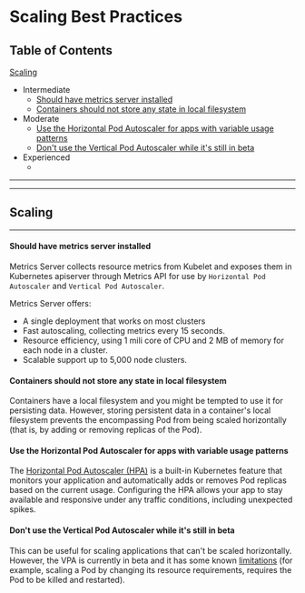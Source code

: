 # Scaling Best Practices

## Table of Contents

[Scaling](#scaling)
- Intermediate
    + [Should have metrics server installed](#should-have-metrics-server-installed)
    + [Containers should not store any state in local filesystem](#containers-should-not-store-any-state-in-local-filesystem)
- Moderate
    + [Use the Horizontal Pod Autoscaler for apps with variable usage patterns](#use-the-horizontal-pod-autoscaler-for-apps-with-variable-usage-patterns)
    + [Don't use the Vertical Pod Autoscaler while it's still in beta](#dont-use-the-vertical-pod-autoscaler-while-its-still-in-beta)
- Experienced
    + [](#)
---
---

## Scaling
---

#### Should have metrics server installed

Metrics Server collects resource metrics from Kubelet and exposes them in Kubernetes apiserver through Metrics API for use by `Horizontal Pod Autoscaler` and `Vertical Pod Autoscaler`.

Metrics Server offers:
- A single deployment that works on most clusters
- Fast autoscaling, collecting metrics every 15 seconds.
- Resource efficiency, using 1 mili core of CPU and 2 MB of memory for each node in a cluster.
- Scalable support up to 5,000 node clusters.

#### Containers should not store any state in local filesystem

Containers have a local filesystem and you might be tempted to use it for persisting data. However, storing persistent data in a container's local filesystem prevents the encompassing Pod from being scaled horizontally (that is, by adding or removing replicas of the Pod).

#### Use the Horizontal Pod Autoscaler for apps with variable usage patterns

The [Horizontal Pod Autoscaler (HPA)](https://kubernetes.io/docs/tasks/run-application/horizontal-pod-autoscale/) is a built-in Kubernetes feature that monitors your application and automatically adds or removes Pod replicas based on the current usage. Configuring the HPA allows your app to stay available and responsive under any traffic conditions, including unexpected spikes.

#### Don't use the Vertical Pod Autoscaler while it's still in beta

This can be useful for scaling applications that can't be scaled horizontally. However, the VPA is currently in beta and it has some known [limitations](https://github.com/kubernetes/autoscaler/tree/master/vertical-pod-autoscaler#limitations-of-beta-version) (for example, scaling a Pod by changing its resource requirements, requires the Pod to be killed and restarted).